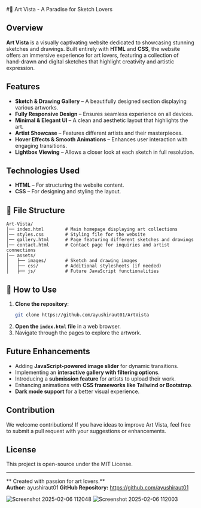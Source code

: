  #🎨 Art Vista - A Paradise for Sketch Lovers

##  Overview
**Art Vista** is a visually captivating website dedicated to showcasing stunning sketches and drawings. Built entirely with **HTML** and **CSS**, the website offers an immersive experience for art lovers, featuring a collection of hand-drawn and digital sketches that highlight creativity and artistic expression.

##  Features
-  **Sketch & Drawing Gallery** – A beautifully designed section displaying various artworks.
-   **Fully Responsive Design** – Ensures seamless experience on all devices.
-  **Minimal & Elegant UI** – A clean and aesthetic layout that highlights the art.
-  **Artist Showcase** – Features different artists and their masterpieces.
-  **Hover Effects & Smooth Animations** – Enhances user interaction with engaging transitions.
-  **Lightbox Viewing** – Allows a closer look at each sketch in full resolution.

##  Technologies Used
- **HTML** – For structuring the website content.
- **CSS** – For designing and styling the layout.

## 📁 File Structure
```
Art-Vista/
│── index.html        # Main homepage displaying art collections
│── styles.css        # Styling file for the website
│── gallery.html      # Page featuring different sketches and drawings
│── contact.html      # Contact page for inquiries and artist connections
│── assets/
│   ├── images/       # Sketch and drawing images
│   ├── css/          # Additional stylesheets (if needed)
│   ├── js/           # Future JavaScript functionalities
```

## 🚀 How to Use
1. **Clone the repository**:
   ```sh
   git clone https://github.com/ayushiraut01/ArtVista
   ```
2. **Open the `index.html` file** in a web browser.
3. Navigate through the pages to explore the artwork.

##  Future Enhancements
- Adding **JavaScript-powered image slider** for dynamic transitions.
- Implementing an **interactive gallery with filtering options**.
- Introducing a **submission feature** for artists to upload their work.
- Enhancing animations with **CSS frameworks like Tailwind or Bootstrap**.
- **Dark mode support** for a better visual experience.

##  Contribution
We welcome contributions! If you have ideas to improve Art Vista, feel free to submit a pull request with your suggestions or enhancements.

##  License
This project is open-source under the MIT License.

---


** Created with passion for art lovers.**  
**Author:** ayushiraut01 
**GitHub Repository:** https://github.com/ayushiraut01

![Screenshot 2025-02-06 112048](https://github.com/user-attachments/assets/70a6136a-90be-490f-8556-0f4eb5667349)
![Screenshot 2025-02-06 112003](https://github.com/user-attachments/assets/53d06828-0327-423b-a785-f26c7f17e697)


